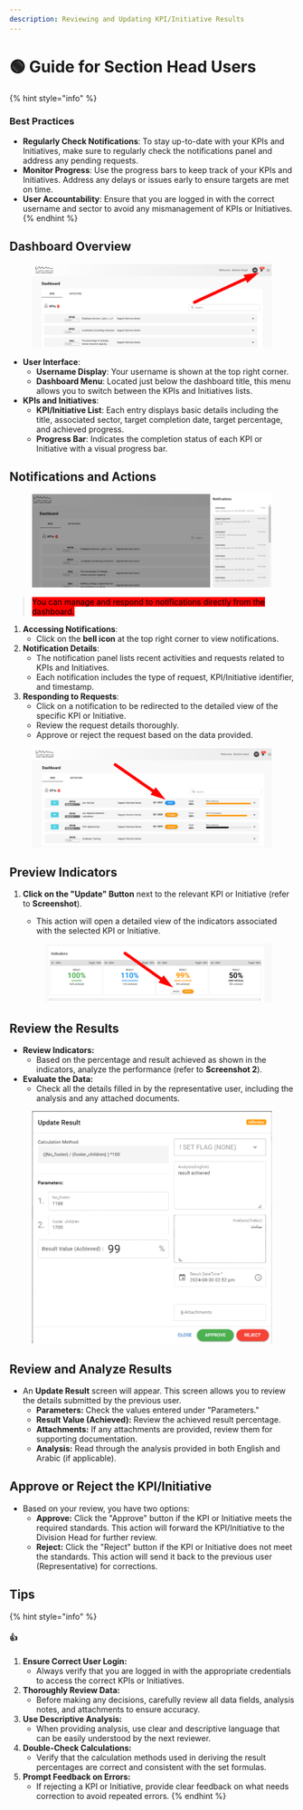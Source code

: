 ```yaml
---
description: Reviewing and Updating KPI/Initiative Results
---
```


# 🟢 Guide for Section Head Users

{% hint style="info" %}
### **Best Practices**

* **Regularly Check Notifications**: To stay up-to-date with your KPIs and Initiatives, make sure to regularly check the notifications panel and address any pending requests.
* **Monitor Progress**: Use the progress bars to keep track of your KPIs and Initiatives. Address any delays or issues early to ensure targets are met on time.
* **User Accountability**: Ensure that you are logged in with the correct username and sector to avoid any mismanagement of KPIs or Initiatives.
{% endhint %}

## Dashboard Overview

<figure><img src="../.gitbook/assets/image (82).png" alt=""><figcaption></figcaption></figure>

* **User Interface**:
  * **Username Display**: Your username is shown at the top right corner.
  * **Dashboard Menu**: Located just below the dashboard title, this menu allows you to switch between the KPIs and Initiatives lists.
* **KPIs and Initiatives**:
  * **KPI/Initiative List**: Each entry displays basic details including the title, associated sector, target completion date, target percentage, and achieved progress.
  * **Progress Bar**: Indicates the completion status of each KPI or Initiative with a visual progress bar.

## Notifications and Actions

<figure><img src="../.gitbook/assets/image (81).png" alt=""><figcaption></figcaption></figure>

> <mark style="background-color:red;">You can manage and respond to notifications directly from the dashboard.</mark>

1. **Accessing Notifications**:
   * Click on the **bell icon** at the top right corner to view notifications.
2. **Notification Details**:
   * The notification panel lists recent activities and requests related to KPIs and Initiatives.
   * Each notification includes the type of request, KPI/Initiative identifier, and timestamp.
3. **Responding to Requests**:
   * Click on a notification to be redirected to the detailed view of the specific KPI or Initiative.
   * Review the request details thoroughly.
   * Approve or reject the request based on the data provided.

<figure><img src="../.gitbook/assets/image (2).png" alt=""><figcaption></figcaption></figure>

## **Preview Indicators**

1.  **Click on the "Update" Button** next to the relevant KPI or Initiative (refer to **Screenshot**).

    * This action will open a detailed view of the indicators associated with the selected KPI or Initiative.

    <figure><img src="../.gitbook/assets/image (1) (1).png" alt=""><figcaption></figcaption></figure>

## **Review the Results**

* **Review Indicators:**
  * Based on the percentage and result achieved as shown in the indicators, analyze the performance (refer to **Screenshot 2**).
* **Evaluate the Data:**
  * Check all the details filled in by the representative user, including the analysis and any attached documents.

<figure><img src="../.gitbook/assets/image (2) (1).png" alt=""><figcaption></figcaption></figure>

## **Review and Analyze Results**

* An **Update Result** screen will appear. This screen allows you to review the details submitted by the previous user.
  * **Parameters:** Check the values entered under "Parameters."
  * **Result Value (Achieved):** Review the achieved result percentage.
  * **Attachments:** If any attachments are provided, review them for supporting documentation.
  * **Analysis:** Read through the analysis provided in both English and Arabic (if applicable).

## **Approve or Reject the KPI/Initiative**

* Based on your review, you have two options:
  * **Approve:** Click the "Approve" button if the KPI or Initiative meets the required standards. This action will forward the KPI/Initiative to the Division Head for further review.
  * **Reject:** Click the "Reject" button if the KPI or Initiative does not meet the standards. This action will send it back to the previous user (Representative) for corrections.

## Tips

{% hint style="info" %}
#### :thumbsup:

1. **Ensure Correct User Login:**
   * Always verify that you are logged in with the appropriate credentials to access the correct KPIs or Initiatives.
2. **Thoroughly Review Data:**
   * Before making any decisions, carefully review all data fields, analysis notes, and attachments to ensure accuracy.
3. **Use Descriptive Analysis:**
   * When providing analysis, use clear and descriptive language that can be easily understood by the next reviewer.
4. **Double-Check Calculations:**
   * Verify that the calculation methods used in deriving the result percentages are correct and consistent with the set formulas.
5. **Prompt Feedback on Errors:**
   * If rejecting a KPI or Initiative, provide clear feedback on what needs correction to avoid repeated errors.
{% endhint %}
